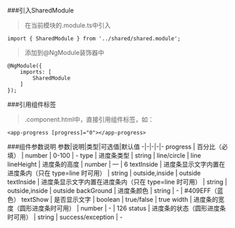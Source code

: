 ###引入SharedModule
> 在当前模块的.module.ts中引入

    import { SharedModule } from '../shared/shared.module';

> 添加到@NgModule装饰器中

    @NgModule({ 
        imports: [ 
            SharedModule 
        ] 
    });

###引用组件标签
> .component.html中，直接引用组件标签，如：

    <app-progress [progress]="0"></app-progress>

###组件参数说明
参数|说明|类型|可选值|默认值
-|-|-|-|-
progress | 百分比（必填） | number | 0-100 | -
type | 进度条类型 | string | line/circle | line
lineHeight | 进度条的高度 | number | — | 6
textInside | 进度条显示文字内置在进度条内（只在 type=line 时可用） | string | outside,inside | outside
textInside | 进度条显示文字内置在进度条内（只在 type=line 时可用） | string | outside,inside | outside
backGround | 进度条颜色 | string | - | #409EFF（蓝色）
textShow | 是否显示文字 | boolean | true/false | true
width | 进度条的宽度（圆形进度条时可用） | number | - | 126
status | 进度条的状态（圆形进度条时可用） | string | success/exception | -